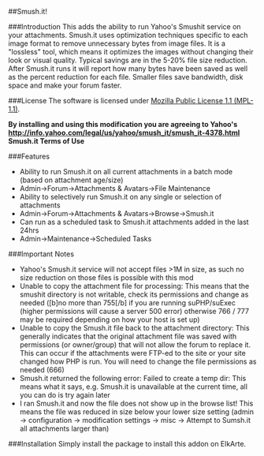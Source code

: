 ##Smush.it!

###Introduction
This adds the ability to run Yahoo's Smushit service on your attachments.  Smush.it uses optimization techniques specific to each image format to remove unnecessary bytes from image files. It is a "lossless" tool, which means it optimizes the images without changing their look or visual quality. Typical savings are in the 5-20% file size reduction.  After Smush.it runs it will report how many bytes have been saved as well as the percent reduction for each file.  Smaller files save bandwidth, disk space and make your forum faster.

###License
The software is licensed under [Mozilla Public License 1.1 (MPL-1.1)](http://opensource.org/licenses/MPL-1.1).

**By installing and using this modification you are agreeing to Yahoo's http://info.yahoo.com/legal/us/yahoo/smush_it/smush_it-4378.html Smush.it Terms of Use**

###Features
* Ability to run Smush.it on all current attachments in a batch mode (based on attachment age/size)
* Admin->Forum->Attachments & Avatars->File Maintenance
* Ability to selectively run Smush.it on any single or selection of attachments
* Admin->Forum->Attachments & Avatars->Browse->Smush.it
* Can run as a scheduled task to Smush.it attachments added in the last 24hrs
* Admin->Maintenance->Scheduled Tasks

###Important Notes
* Yahoo's Smush.it service will not accept files >1M in size, as such no size reduction on those files is possible with this mod
* Unable to copy the attachment file for processing: This means that the smushit directory is not writable, check its permissions and change as needed ([b]no more than 755[/b] if you are running suPHP/suExec (higher permissions will cause a server 500 error) otherwise 766 / 777 may be required depending on how your host is set up)
* Unable to copy the Smush.it file back to the attachment directory: This generally indicates that the original attachment file was saved with permissions (or owner/group) that will not allow the forum to replace it.  This can occur if the attachments were FTP-ed to the site or your site changed how PHP is run.  You will need to change the file permissions as needed (666)
* Smush.it returned the following error: Failed to create a temp dir: This means what it says, e.g. Smush.it is unavailable at the current time, all you can do is try again later
* I ran Smush.it and now the file does not show up in the browse list! This means the file was reduced in size below your lower size setting (admin -> configuration -> modification settings -> misc -> Attempt to Sumsh.it all attachments larger than)

###Installation
Simply install the package to install this addon on ElkArte.